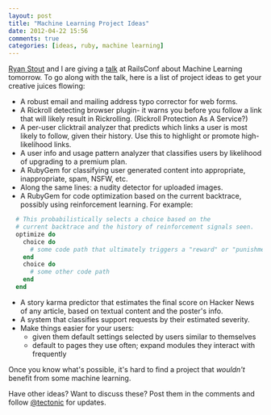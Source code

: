```yaml
---
layout: post
title: "Machine Learning Project Ideas"
date: 2012-04-22 15:56
comments: true
categories: [ideas, ruby, machine learning]
---
```

[Ryan Stout](http://twitter.com/#!/ryanstout) and I are giving a [talk](http://railsconf2012.com/sessions/14) at RailsConf about Machine Learning tomorrow.  To go along with the talk, here is a list of project ideas to get your creative juices flowing:

* A robust email and mailing address typo corrector for web forms.
* A Rickroll detecting browser plugin- it warns you before you follow a link that will likely result in Rickrolling.  (Rickroll Protection As A Service?)
* A per-user clicktrail analyzer that predicts which links a user is most likely to follow, given their history.  Use this to highlight or promote high-likelihood links.
* A user info and usage pattern analyzer that classifies users by likelihood of upgrading to a premium plan.
* A RubyGem for classifying user generated content into appropriate, inappropriate, spam, NSFW, etc.
* Along the same lines: a nudity detector for uploaded images.
* A RubyGem for code optimization based on the current backtrace, possibly using reinforcement learning.  For example:
``` ruby
  # This probabilistically selects a choice based on the
  # current backtrace and the history of reinforcement signals seen.
  optimize do
    choice do
      # some code path that ultimately triggers a "reward" or "punishment" signal
    end
    choice do
      # some other code path
    end
  end
```
* A story karma predictor that estimates the final score on Hacker News of any article, based on textual content and the poster's info.
* A system that classifies support requests by their estimated severity.
* Make things easier for your users:
  * given them default settings selected by users similar to themselves
  * default to pages they use often; expand modules they interact with frequently

Once you know what's possible, it's hard to find a project that *wouldn't* benefit from some machine learning.

Have other ideas?  Want to discuss these?  Post them in the comments and follow [@tectonic](http://twitter.com/tectonic) for updates.